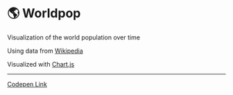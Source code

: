 # 🌎 Worldpop
Visualization of the world population over time   

Using data from [Wikipedia](https://en.wikipedia.org/wiki/World_population#Population_growth_by_region)

Visualized with [Chart.js](https://www.chartjs.org/)

---
[Codepen Link](https://codepen.io/zachcohen/pen/VwQoaZV)
